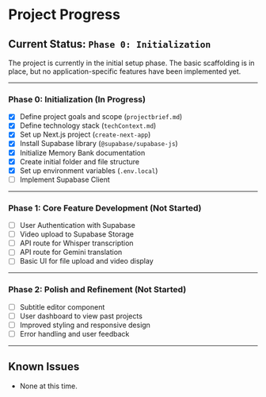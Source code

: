 # Project Progress

## Current Status: `Phase 0: Initialization`

The project is currently in the initial setup phase. The basic scaffolding is in place, but no application-specific features have been implemented yet.

---

### Phase 0: Initialization (In Progress)

- [x] Define project goals and scope (`projectbrief.md`)
- [x] Define technology stack (`techContext.md`)
- [x] Set up Next.js project (`create-next-app`)
- [x] Install Supabase library (`@supabase/supabase-js`)
- [x] Initialize Memory Bank documentation
- [x] Create initial folder and file structure
- [x] Set up environment variables (`.env.local`)
- [ ] Implement Supabase Client

---

### Phase 1: Core Feature Development (Not Started)

- [ ] User Authentication with Supabase
- [ ] Video upload to Supabase Storage
- [ ] API route for Whisper transcription
- [ ] API route for Gemini translation
- [ ] Basic UI for file upload and video display

---

### Phase 2: Polish and Refinement (Not Started)

- [ ] Subtitle editor component
- [ ] User dashboard to view past projects
- [ ] Improved styling and responsive design
- [ ] Error handling and user feedback

---

## Known Issues

- None at this time.
